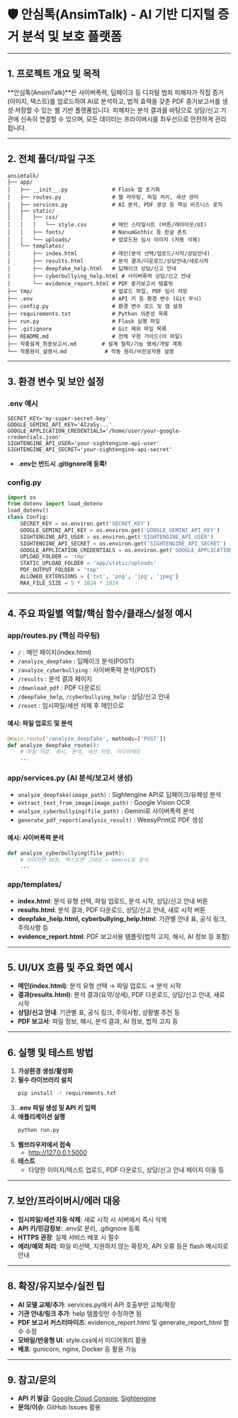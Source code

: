 # 🛡️ 안심톡(AnsimTalk) - AI 기반 디지털 증거 분석 및 보호 플랫폼

---

## 1. 프로젝트 개요 및 목적

**안심톡(AnsimTalk)**은 사이버폭력, 딥페이크 등 디지털 범죄 피해자가 직접 증거(이미지, 텍스트)를 업로드하여 AI로 분석하고, 법적 효력을 갖춘 PDF 증거보고서를 생성·저장할 수 있는 웹 기반 플랫폼입니다. 피해자는 분석 결과를 바탕으로 상담/신고 기관에 신속히 연결할 수 있으며, 모든 데이터는 프라이버시를 최우선으로 안전하게 관리됩니다.

---

## 2. 전체 폴더/파일 구조

```
ansimtalk/
├── app/
│   ├── __init__.py              # Flask 앱 초기화
│   ├── routes.py                # 웹 라우팅, 파일 처리, 세션 관리
│   ├── services.py              # AI 분석, PDF 생성 등 핵심 비즈니스 로직
│   ├── static/
│   │   ├── css/
│   │   │   └── style.css        # 메인 스타일시트 (버튼/레이아웃/UI)
│   │   ├── fonts/               # NanumGothic 등 한글 폰트
│   │   └── uploads/             # 업로드된 임시 이미지 (자동 삭제)
│   └── templates/
│       ├── index.html           # 메인(분석 선택/업로드/시작/상담안내)
│       ├── results.html         # 분석 결과/다운로드/상담안내/새로시작
│       ├── deepfake_help.html   # 딥페이크 상담/신고 안내
│       ├── cyberbullying_help.html # 사이버폭력 상담/신고 안내
│       └── evidence_report.html # PDF 증거보고서 템플릿
├── tmp/                         # 업로드 파일, PDF 임시 저장
├── .env                         # API 키 등 환경 변수 (Git 무시)
├── config.py                    # 환경 변수 로드 및 앱 설정
├── requirements.txt             # Python 의존성 목록
├── run.py                       # Flask 실행 파일
├── .gitignore                   # Git 제외 파일 목록
├── README.md                    # 전체 구현 가이드(이 파일)
├── 작품설계_최종보고서.md        # 설계 철학/기능 명세/개발 계획
└── 작품원리_설명서.md            # 작동 원리/비전공자용 설명
```

---

## 3. 환경 변수 및 보안 설정

### .env 예시
```env
SECRET_KEY='my-super-secret-key'
GOOGLE_GEMINI_API_KEY='AIzaSy...'
GOOGLE_APPLICATION_CREDENTIALS='/home/user/your-google-credentials.json'
SIGHTENGINE_API_USER='your-sightengine-api-user'
SIGHTENGINE_API_SECRET='your-sightengine-api-secret'
```
- **.env는 반드시 .gitignore에 등록!**

### config.py
```python
import os
from dotenv import load_dotenv
load_dotenv()
class Config:
    SECRET_KEY = os.environ.get('SECRET_KEY')
    GOOGLE_GEMINI_API_KEY = os.environ.get('GOOGLE_GEMINI_API_KEY')
    SIGHTENGINE_API_USER = os.environ.get('SIGHTENGINE_API_USER')
    SIGHTENGINE_API_SECRET = os.environ.get('SIGHTENGINE_API_SECRET')
    GOOGLE_APPLICATION_CREDENTIALS = os.environ.get('GOOGLE_APPLICATION_CREDENTIALS')
    UPLOAD_FOLDER = 'tmp'
    STATIC_UPLOAD_FOLDER = 'app/static/uploads'
    PDF_OUTPUT_FOLDER = 'tmp'
    ALLOWED_EXTENSIONS = {'txt', 'png', 'jpg', 'jpeg'}
    MAX_FILE_SIZE = 5 * 1024 * 1024
```

---

## 4. 주요 파일별 역할/핵심 함수/클래스/설정 예시

### app/routes.py (핵심 라우팅)
- `/` : 메인 페이지(index.html)
- `/analyze_deepfake` : 딥페이크 분석(POST)
- `/analyze_cyberbullying` : 사이버폭력 분석(POST)
- `/results` : 분석 결과 페이지
- `/download_pdf` : PDF 다운로드
- `/deepfake_help`, `/cyberbullying_help` : 상담/신고 안내
- `/reset` : 임시파일/세션 삭제 후 메인으로

#### 예시: 파일 업로드 및 분석
```python
@main.route('/analyze_deepfake', methods=['POST'])
def analyze_deepfake_route():
    # 파일 저장, 해시, 분석, 세션 저장, 리다이렉트
    ...
```

### app/services.py (AI 분석/보고서 생성)
- `analyze_deepfake(image_path)` : Sightengine API로 딥페이크/유해성 분석
- `extract_text_from_image(image_path)` : Google Vision OCR
- `analyze_cyberbullying(file_path)` : Gemini로 사이버폭력 분석
- `generate_pdf_report(analysis_result)` : WeasyPrint로 PDF 생성

#### 예시: 사이버폭력 분석
```python
def analyze_cyberbullying(file_path):
    # 이미지면 OCR, 텍스트면 그대로 → Gemini로 분석
    ...
```

### app/templates/
- **index.html**: 분석 유형 선택, 파일 업로드, 분석 시작, 상담/신고 안내 버튼
- **results.html**: 분석 결과, PDF 다운로드, 상담/신고 안내, 새로 시작 버튼
- **deepfake_help.html, cyberbullying_help.html**: 기관별 안내 표, 공식 링크, 주의사항 등
- **evidence_report.html**: PDF 보고서용 템플릿(법적 고지, 해시, AI 정보 등 포함)

---

## 5. UI/UX 흐름 및 주요 화면 예시

- **메인(index.html)**: 분석 유형 선택 → 파일 업로드 → 분석 시작
- **결과(results.html)**: 분석 결과(요약/상세), PDF 다운로드, 상담/신고 안내, 새로 시작
- **상담/신고 안내**: 기관별 표, 공식 링크, 주의사항, 상황별 추천 등
- **PDF 보고서**: 파일 정보, 해시, 분석 결과, AI 정보, 법적 고지 등

---

## 6. 실행 및 테스트 방법

1. **가상환경 생성/활성화**
2. **필수 라이브러리 설치**
   ```bash
   pip install -r requirements.txt
   ```
3. **.env 파일 생성 및 API 키 입력**
4. **애플리케이션 실행**
   ```bash
   python run.py
   ```
5. **웹브라우저에서 접속**
   - http://127.0.0.1:5000
6. **테스트**
   - 다양한 이미지/텍스트 업로드, PDF 다운로드, 상담/신고 안내 페이지 이동 등

---

## 7. 보안/프라이버시/에러 대응

- **임시파일/세션 자동 삭제**: 새로 시작 시 서버에서 즉시 삭제
- **API 키/민감정보**: .env로 분리, .gitignore 등록
- **HTTPS 권장**: 실제 서비스 배포 시 필수
- **에러/예외 처리**: 파일 미선택, 지원하지 않는 확장자, API 오류 등은 flash 메시지로 안내

---

## 8. 확장/유지보수/실전 팁

- **AI 모델 교체/추가**: services.py에서 API 호출부만 교체/확장
- **기관 안내/링크 추가**: help 템플릿만 수정하면 됨
- **PDF 보고서 커스터마이즈**: evidence_report.html 및 generate_report_html 함수 수정
- **모바일/반응형 UI**: style.css에서 미디어쿼리 활용
- **배포**: gunicorn, nginx, Docker 등 활용 가능

---

## 9. 참고/문의

- **API 키 발급**: [Google Cloud Console](https://console.cloud.google.com/), [Sightengine](https://sightengine.com/)
- **문의/이슈**: GitHub Issues 활용
